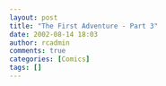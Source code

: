 ```yaml
---
layout: post
title: "The First Adventure - Part 3"
date: 2002-08-14 18:03
author: rcadmin
comments: true
categories: [Comics]
tags: []
---
```

<!--more--><img src="/http://dl.bitsmack.com/comics/20020814.gif" alt="" />
